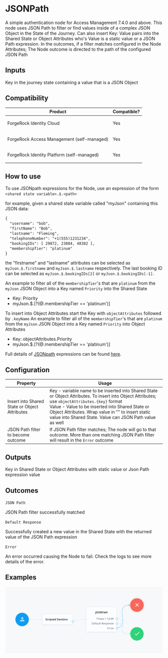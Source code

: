 # JSONPath

A simple authentication node for Access Management 7.4.0 and above. This node uses JSON Path to filter or find values inside of a complex JSON Object in the State of the Journey. Can also insert Key: Value pairs into the Shared State or Object Attributes who's Value is a static value or a JSON Path expression. In the outcomes, if a filter matches configured in the Node Attributes; The Node outcome is directed to the path of the configured JSON Path

## Inputs

Key in the journey state containing a value that is a JSON Object

## Compatibility

<table>
  <colgroup>
    <col>
    <col>
  </colgroup>
  <thead>
  <tr>
    <th>Product</th>
    <th>Compatible?</th>
  </tr>
  </thead>
  <tbody>
  <tr>
    <td><p>ForgeRock Identity Cloud</p></td>
    <td><p><span>Yes</span></p></td>
  </tr>
  <tr>
    <td><p>ForgeRock Access Management (self-managed)</p></td>
    <td><p><span>Yes</span></p></td>
  </tr>
  <tr>
    <td><p>ForgeRock Identity Platform (self-managed)</p></td>
    <td><p><span>Yes</span></p></td>
  </tr>
  </tbody>
</table>

## How to use 

To use JSONpath expressions for the Node, use an expression of the form `<shared state variable>.$.<path>`

for example, given a shared state variable called "myJson" containing this JSON data:

```
{
  "username": "bob",
  "firstName": "Bob",
  "lastname": "Fleming",
  "telephoneNumber": "+1(555)1231234",
  "bookingIDs": [ 29872, 23884, 48382 ],
  "membershipTier": "platinum"
}
```

the "firstname" and "lastname" attributes can be selected as `myJson.$.firstname` and `myJson.$.lastname` respectively.
The last booking ID can be selected as `myJson.$.bookingIDs[2]` or `myJson.$.bookingIDs[-1]`.

An example to filter all of the `membershipTier`'s that are `platinum` from the `myJson` JSON Object into a Key named `Priority` into the Shared State
- Key: Priority
- myJson.$.[?(@.membershipTier == 'platinum')]

To insert into Object Attributes start the Key with `objectAttributes` followed by `.keyName`
An example to filter all of the `membershipTier`'s that are `platinum` from the `myJson` JSON Object into a Key named `Priority` into Object Attributes

- Key: objectAttributes.Priority
- myJson.$.[?(@.membershipTier == 'platinum')]

Full details of [JSONpath](https://github.com/json-path/JsonPath/blob/master/README.md) expressions can be found [here](https://github.com/json-path/JsonPath/blob/master/README.md).



## Configuration
<table>
<thead>
    <th>Property</th>
    <th>Usage</th>
</thead>
<tr>
<td>Insert into Shared State or Object Attributes</td>
<td>Key - variable name to be inserted into Shared State or Object Attributes. To insert into Object Attributes; use <code>objectAttributes.{key}</code> format<br>
    Value - Value to be inserted into Shared State or Object Attributes. Wrap value in "" to insert static value into Shared State. Value can JSON Path value as well
</td>
</tr>
<tr>
<td>JSON Path filter to become outcome</td>
<td>If JSON Path filter matches; The node will go to that outcome. More than one matching JSON Path filter will result in the <code>Error</code> outcome</td>
</tr>
</table>

## Outputs

Key in Shared State or Object Attributes with static value or Json Path expression value

## Outcomes

`JSON Path`

JSON Path filter successfully matched

`Default Response`

Successfully created a new value in the Shared State with the returned value of the JSON Path expression


`Error`

An error occurred causing the Node to fail. Check the logs to see more details of the error. 

## Examples

![ScreenShot](./example2.png)



